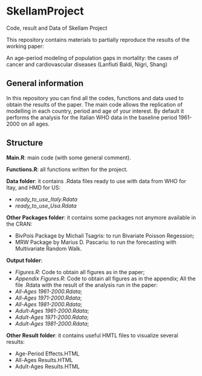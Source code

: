 # SkellamProject
Code, result and Data of Skellam Project

This repository contains materials to partially reproduce the results of the working paper:

An age-period modeling of population gaps in mortality: the cases of cancer and cardiovascular diseases (Lanfiuti Baldi, Nigri, Shang)

## General information
In this repository you can find all the codes, functions and data used to obtain the results of the paper. 
The main code allows the replication of modelling in each country, period and age of your interest. 
By default it performs the analysis for the Italian WHO data in the baseline period 1961-2000 on all ages. 


## Structure
**Main.R**: main code (with some general comment).

**Functions.R**: all functions written for the project.  

**Data folder**: it contains .Rdata files ready to use with data from WHO for Itay, and HMD for US:
- *ready_to_use_Italy.Rdata*
- *ready_to_use_Usa.Rdata*
  
**Other Packages folder**: it contains some packages not anymore available in the CRAN:
- BivPois Package by Michail Tsagris: to run Bivariate Poisson Regession;
- MRW Package by Marius D. Pascariu: to run the forecasting with Multivariate Random Walk.
  
**Output folder**: 
- *Figures.R*: Code to obtain all figures as in the paper;
- *Appendix Figures.R*: Code to obtain all figures as in the appendix;
All the file .Rdata with the result of the analysis run in the paper:
- *All-Ages 1961-2000.Rdata*;
- *All-Ages 1971-2000.Rdata*;
- *All-Ages 1981-2000.Rdata*;
- *Adult-Ages 1961-2000.Rdata*;
- *Adult-Ages 1971-2000.Rdata*;
- *Adult-Ages 1981-2000.Rdata*;

**Other Result folder**: it contains useful HMTL files to visualize several results:
- Age-Period Effects.HTML
- All-Ages Results.HTML
- Adult-Ages Results.HTML



